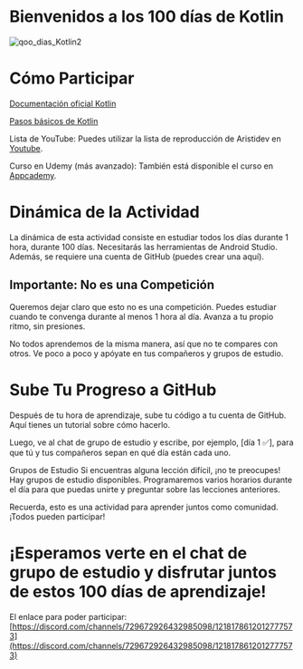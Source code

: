 # Bienvenidos a los 100 días de Kotlin

![qoo_dias_Kotlin2](https://private-user-images.githubusercontent.com/114311106/316339830-0820f0a0-b6b7-404b-b07c-20e34e034ec0.png?jwt=eyJhbGciOiJIUzI1NiIsInR5cCI6IkpXVCJ9.eyJpc3MiOiJnaXRodWIuY29tIiwiYXVkIjoicmF3LmdpdGh1YnVzZXJjb250ZW50LmNvbSIsImtleSI6ImtleTUiLCJleHAiOjE3MTEzMTY3MjksIm5iZiI6MTcxMTMxNjQyOSwicGF0aCI6Ii8xMTQzMTExMDYvMzE2MzM5ODMwLTA4MjBmMGEwLWI2YjctNDA0Yi1iMDdjLTIwZTM0ZTAzNGVjMC5wbmc_WC1BbXotQWxnb3JpdGhtPUFXUzQtSE1BQy1TSEEyNTYmWC1BbXotQ3JlZGVudGlhbD1BS0lBVkNPRFlMU0E1M1BRSzRaQSUyRjIwMjQwMzI0JTJGdXMtZWFzdC0xJTJGczMlMkZhd3M0X3JlcXVlc3QmWC1BbXotRGF0ZT0yMDI0MDMyNFQyMTQwMjlaJlgtQW16LUV4cGlyZXM9MzAwJlgtQW16LVNpZ25hdHVyZT05YmQ0MGRlMDMyN2EwYjQ4NzQzOTBhNTlhMGU5YzRkMzU3NTJiMGE4NzhjZTc2NmUzZTQ4MTc3YjAyNjNjNjgzJlgtQW16LVNpZ25lZEhlYWRlcnM9aG9zdCZhY3Rvcl9pZD0wJmtleV9pZD0wJnJlcG9faWQ9MCJ9.qoaxafjexyfRCuwg-JI-syYt64I0Uei_DOk6o8VeP40)


# Cómo Participar
[Documentación oficial Kotlin](https://kotlinlang.org/)

[Pasos básicos de Kotlin](https://www.tutorialspoint.com/kotlin/index.htm)

Lista de YouTube: Puedes utilizar la lista de reproducción de Aristidev en [Youtube](https://www.youtube.com/playlist?list=PL8ie04dqq7_OcBYDpvHrcSFVoggLi3cm_).

Curso en Udemy (más avanzado): También está disponible el curso en [Appcademy](https://www.appcademy.dev/view/courses/jetpack-compose-curso-definitivo-desde-0-2023/1811639-introduccion-a-compose/5759378-que-es-jetpack-compose).

# Dinámica de la Actividad
La dinámica de esta actividad consiste en estudiar todos los días durante 1 hora, durante 100 días. Necesitarás las herramientas de Android Studio. Además, se requiere una cuenta de GitHub (puedes crear una aquí).

## Importante: No es una Competición
Queremos dejar claro que esto no es una competición. Puedes estudiar cuando te convenga durante al menos 1 hora al día. Avanza a tu propio ritmo, sin presiones.

No todos aprendemos de la misma manera, así que no te compares con otros. Ve poco a poco y apóyate en tus compañeros y grupos de estudio.

# Sube Tu Progreso a GitHub
Después de tu hora de aprendizaje, sube tu código a tu cuenta de GitHub. Aquí tienes un tutorial sobre cómo hacerlo.

Luego, ve al chat de grupo de estudio y escribe, por ejemplo, [día 1 ✅], para que tú y tus compañeros sepan en qué día están cada uno.

Grupos de Estudio
Si encuentras alguna lección difícil, ¡no te preocupes! Hay grupos de estudio disponibles. Programaremos varios horarios durante el día para que puedas unirte y preguntar sobre las lecciones anteriores.

Recuerda, esto es una actividad para aprender juntos como comunidad. ¡Todos pueden participar!

# ¡Esperamos verte en el chat de grupo de estudio y disfrutar juntos de estos 100 días de aprendizaje!
El enlace para poder participar: [https://discord.com/channels/729672926432985098/1218178612012777573](https://discord.com/channels/729672926432985098/1218178612012777573)
